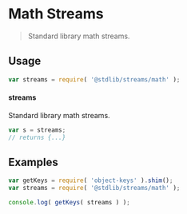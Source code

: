 <!--

@license Apache-2.0

Copyright (c) 2018 The Stdlib Authors.

Licensed under the Apache License, Version 2.0 (the "License");
you may not use this file except in compliance with the License.
You may obtain a copy of the License at

   http://www.apache.org/licenses/LICENSE-2.0

Unless required by applicable law or agreed to in writing, software
distributed under the License is distributed on an "AS IS" BASIS,
WITHOUT WARRANTIES OR CONDITIONS OF ANY KIND, either express or implied.
See the License for the specific language governing permissions and
limitations under the License.

-->

# Math Streams

> Standard library math streams.

<section class="usage">

## Usage

```javascript
var streams = require( '@stdlib/streams/math' );
```

#### streams

Standard library math streams.

```javascript
var s = streams;
// returns {...}
```

</section>

<!-- /.usage -->

<section class="examples">

## Examples

<!-- TODO: better examples -->

<!-- eslint no-undef: "error" -->

```javascript
var getKeys = require( 'object-keys' ).shim();
var streams = require( '@stdlib/streams/math' );

console.log( getKeys( streams ) );
```

</section>

<!-- /.examples -->

<section class="links">

</section>

<!-- /.links -->
